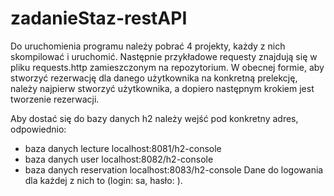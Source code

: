 # zadanieStaz-restAPI
Do uruchomienia programu należy pobrać 4 projekty, każdy z nich skompilować i uruchomić.
Następnie przykładowe requesty znajdują się w pliku requests.http zamieszczonym na repozytorium.
W obecnej formie, aby stworzyć rezerwację dla danego użytkownika na konkretną prelekcję, należy najpierw stworzyć użytkownika, a dopiero następnym krokiem jest tworzenie rezerwacji.

Aby dostać się do bazy danych h2 należy wejść pod konkretny adres, odpowiednio:
- baza danych lecture       localhost:8081/h2-console
- baza danych user          localhost:8082/h2-console
- baza danych reservation   localhost:8083/h2-console
Dane do logowania dla każdej z nich to (login: sa, hasło: ).
